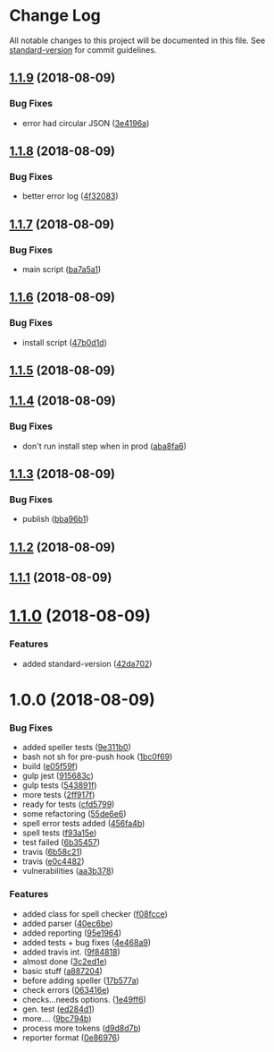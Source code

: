 # Change Log

All notable changes to this project will be documented in this file. See [standard-version](https://github.com/conventional-changelog/standard-version) for commit guidelines.

<a name="1.1.9"></a>
## [1.1.9](https://github.com/srfrnk/gulp-ts-spellcheck/compare/v1.1.8...v1.1.9) (2018-08-09)


### Bug Fixes

* error had circular JSON ([3e4196a](https://github.com/srfrnk/gulp-ts-spellcheck/commit/3e4196a))



<a name="1.1.8"></a>
## [1.1.8](https://github.com/srfrnk/gulp-ts-spellcheck/compare/v1.1.7...v1.1.8) (2018-08-09)


### Bug Fixes

* better error log ([4f32083](https://github.com/srfrnk/gulp-ts-spellcheck/commit/4f32083))



<a name="1.1.7"></a>
## [1.1.7](https://github.com/srfrnk/gulp-ts-spellcheck/compare/v1.1.6...v1.1.7) (2018-08-09)


### Bug Fixes

* main script ([ba7a5a1](https://github.com/srfrnk/gulp-ts-spellcheck/commit/ba7a5a1))



<a name="1.1.6"></a>
## [1.1.6](https://github.com/srfrnk/gulp-ts-spellcheck/compare/v1.1.5...v1.1.6) (2018-08-09)


### Bug Fixes

* install script ([47b0d1d](https://github.com/srfrnk/gulp-ts-spellcheck/commit/47b0d1d))



<a name="1.1.5"></a>
## [1.1.5](https://github.com/srfrnk/gulp-ts-spellcheck/compare/v1.1.4...v1.1.5) (2018-08-09)



<a name="1.1.4"></a>
## [1.1.4](https://github.com/srfrnk/gulp-ts-spellcheck/compare/v1.1.3...v1.1.4) (2018-08-09)


### Bug Fixes

* don't run install step when in prod ([aba8fa6](https://github.com/srfrnk/gulp-ts-spellcheck/commit/aba8fa6))



<a name="1.1.3"></a>
## [1.1.3](https://github.com/srfrnk/gulp-ts-spellcheck/compare/v1.1.2...v1.1.3) (2018-08-09)


### Bug Fixes

* publish ([bba96b1](https://github.com/srfrnk/gulp-ts-spellcheck/commit/bba96b1))



<a name="1.1.2"></a>
## [1.1.2](https://github.com/srfrnk/gulp-ts-spellcheck/compare/v1.1.1...v1.1.2) (2018-08-09)



<a name="1.1.1"></a>
## [1.1.1](https://github.com/srfrnk/gulp-ts-spellcheck/compare/v1.1.0...v1.1.1) (2018-08-09)



<a name="1.1.0"></a>
# [1.1.0](https://github.com/srfrnk/gulp-ts-spellcheck/compare/v1.0.0...v1.1.0) (2018-08-09)


### Features

* added standard-version ([42da702](https://github.com/srfrnk/gulp-ts-spellcheck/commit/42da702))



<a name="1.0.0"></a>
# 1.0.0 (2018-08-09)


### Bug Fixes

* added speller tests ([9e311b0](https://github.com/srfrnk/gulp-ts-spellcheck/commit/9e311b0))
* bash not sh for pre-push hook ([1bc0f69](https://github.com/srfrnk/gulp-ts-spellcheck/commit/1bc0f69))
* build ([e05f59f](https://github.com/srfrnk/gulp-ts-spellcheck/commit/e05f59f))
* gulp jest ([915683c](https://github.com/srfrnk/gulp-ts-spellcheck/commit/915683c))
* gulp tests ([543891f](https://github.com/srfrnk/gulp-ts-spellcheck/commit/543891f))
* more tests ([2ff917f](https://github.com/srfrnk/gulp-ts-spellcheck/commit/2ff917f))
* ready for tests ([cfd5799](https://github.com/srfrnk/gulp-ts-spellcheck/commit/cfd5799))
* some refactoring ([55de6e6](https://github.com/srfrnk/gulp-ts-spellcheck/commit/55de6e6))
* spell error tests added ([456fa4b](https://github.com/srfrnk/gulp-ts-spellcheck/commit/456fa4b))
* spell tests ([f93a15e](https://github.com/srfrnk/gulp-ts-spellcheck/commit/f93a15e))
* test failed ([6b35457](https://github.com/srfrnk/gulp-ts-spellcheck/commit/6b35457))
* travis ([6b58c21](https://github.com/srfrnk/gulp-ts-spellcheck/commit/6b58c21))
* travis ([e0c4482](https://github.com/srfrnk/gulp-ts-spellcheck/commit/e0c4482))
* vulnerabilities ([aa3b378](https://github.com/srfrnk/gulp-ts-spellcheck/commit/aa3b378))


### Features

* added class for spell checker ([f08fcce](https://github.com/srfrnk/gulp-ts-spellcheck/commit/f08fcce))
* added parser ([40ec6be](https://github.com/srfrnk/gulp-ts-spellcheck/commit/40ec6be))
* added reporting ([95e1964](https://github.com/srfrnk/gulp-ts-spellcheck/commit/95e1964))
* added tests + bug fixes ([4e468a9](https://github.com/srfrnk/gulp-ts-spellcheck/commit/4e468a9))
* added travis int. ([9f84818](https://github.com/srfrnk/gulp-ts-spellcheck/commit/9f84818))
* almost done ([3c2ed1e](https://github.com/srfrnk/gulp-ts-spellcheck/commit/3c2ed1e))
* basic stuff ([a887204](https://github.com/srfrnk/gulp-ts-spellcheck/commit/a887204))
* before adding speller ([17b577a](https://github.com/srfrnk/gulp-ts-spellcheck/commit/17b577a))
* check errors ([063416e](https://github.com/srfrnk/gulp-ts-spellcheck/commit/063416e))
* checks...needs options. ([1e49ff6](https://github.com/srfrnk/gulp-ts-spellcheck/commit/1e49ff6))
* gen. test ([ed284d1](https://github.com/srfrnk/gulp-ts-spellcheck/commit/ed284d1))
* more.... ([9bc794b](https://github.com/srfrnk/gulp-ts-spellcheck/commit/9bc794b))
* process more tokens ([d9d8d7b](https://github.com/srfrnk/gulp-ts-spellcheck/commit/d9d8d7b))
* reporter format ([0e86976](https://github.com/srfrnk/gulp-ts-spellcheck/commit/0e86976))
